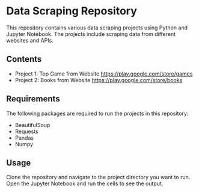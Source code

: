 # Data Scraping Repository

This repository contains various data scraping projects using Python and Jupyter Notebook. The projects include scraping data from different websites and APIs.

## Contents

- Project 1: Top Game from Website https://play.google.com/store/games
- Project 2: Books from Website https://play.google.com/store/books

## Requirements

The following packages are required to run the projects in this repository:

- BeautifulSoup
- Requests
- Pandas
- Numpy

## Usage

Clone the repository and navigate to the project directory you want to run. Open the Jupyter Notebook and run the cells to see the output.

